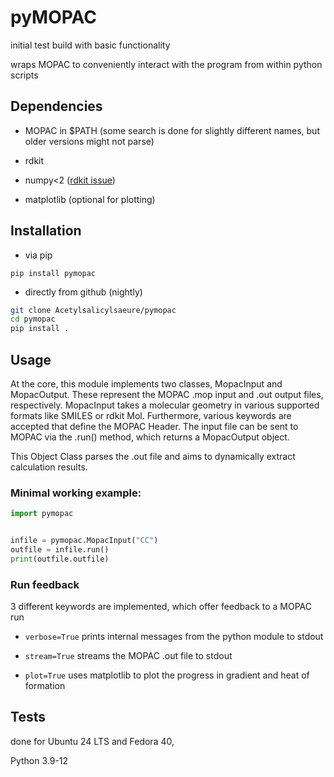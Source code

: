 # pyMOPAC

initial test build with basic functionality

wraps MOPAC to conveniently interact with the program from within python scripts

## Dependencies
+ MOPAC in $PATH (some search is done for slightly different names, but older versions might not parse)
+ rdkit

+ numpy<2 ([rdkit issue](https://github.com/rdkit/rdkit/issues/7477))

+ matplotlib (optional for plotting)

## Installation

+ via pip

`pip install pymopac`

+ directly from github (nightly)
```bash
git clone Acetylsalicylsaeure/pymopac
cd pymopac
pip install .
```

## Usage

At the core, this module implements two classes, MopacInput and MopacOutput. These represent the MOPAC .mop input and .out output files, respectively. MopacInput takes a molecular geometry in various supported formats like SMILES or rdkit Mol. Furthermore, various keywords are accepted that define the MOPAC Header. The input file can be sent to MOPAC via the .run() method, which returns a MopacOutput object.

This Object Class parses the .out file and aims to dynamically extract calculation results.

### Minimal working example:
```python
import pymopac


infile = pymopac.MopacInput("CC")
outfile = infile.run()
print(outfile.outfile)
```

### Run feedback
3 different keywords are implemented, which offer feedback to a MOPAC run

+ `verbose=True`
    prints internal messages from the python module to stdout

+ `stream=True`
    streams the MOPAC .out file to stdout

+ `plot=True`
    uses matplotlib to plot the progress in gradient and heat of formation

## Tests

done for Ubuntu 24 LTS and Fedora 40,

Python 3.9-12
